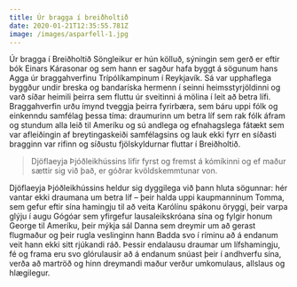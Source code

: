 ```yaml
---
title: Úr bragga í breiðholtið
date: 2020-01-21T12:35:55.781Z
image: /images/asparfell-1.jpg
---
```

Úr bragga í Breiðholtið Söngleikur er hún kölluð, sýningin sem gerð er eftir bók Einars Kárasonar og sem hann er sagður hafa byggt á sögunum hans Agga úr braggahverfinu Trípólíkampinum í Reykjavík. Sá var upphaflega byggður undir breska og bandaríska hermenn í seinni heimsstyrjöldinni og varð síðar heimili þeirra sem fluttu úr sveitinni á mölina í leit að betra lífi. Braggahverfin urðu ímynd tveggja þeirra fyrirbæra, sem báru uppi fólk og einkenndu samfélag þessa tíma: draumurinn um betra líf sem rak fólk áfram og stundum alla leið til Ameríku og sú andlega og efnahagslega fátækt sem var afleiðingin af breytingaskeiði samfélagsins og lauk ekki fyrr en síðasti bragginn var rifinn og síðustu fjölskyldurnar fluttar í Breiðholtið.

> Djöflaeyja Þjóðleikhússins lifir fyrst og fremst á kómíkinni og ef maður sættir sig við það, er góðrar kvöldskemmtunar von.

Djöflaeyja Þjóðleikhússins heldur sig dyggilega við þann hluta sögunnar: hér vantar ekki draumana um betra líf – þeir halda uppi kaupmanninum Tomma, sem gefur eftir sína hamingju til að veita Karólínu spákonu öryggi, þeir varpa glýju í augu Gógóar sem yfirgefur lausaleikskróana sína og fylgir honum George til Ameríku, þeir mýkja sál Danna sem dreymir um að gerast flugmaður og þeir rugla veslinginn hann Badda svo í ríminu að á endanum veit hann ekki sitt rjúkandi ráð. Þessir endalausu draumar um lífshamingju, fé og frama eru svo glórulausir að á endanum snúast þeir í andhverfu sína, verða að martröð og hinn dreymandi maður verður umkomulaus, allslaus og hlægilegur.
